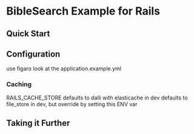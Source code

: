 # BibleSearch Example for Rails

## Quick Start

## Configuration

use figaro
look at the application.example.yml

### Caching

RAILS_CACHE_STORE
defaults to dalli with elasticache in dev
defaults to file_store in dev, but override by setting this ENV var

## Taking it Further

